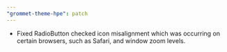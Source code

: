 ```yaml
---
"grommet-theme-hpe": patch
---
```


- Fixed RadioButton checked icon misalignment which was occurring on certain browsers, such as Safari, and window zoom levels.
